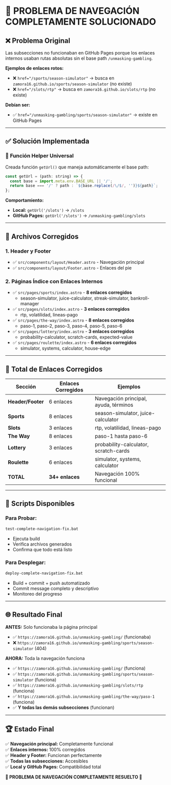 # 🎉 PROBLEMA DE NAVEGACIÓN COMPLETAMENTE SOLUCIONADO

## ❌ Problema Original
Las subsecciones no funcionaban en GitHub Pages porque los enlaces internos usaban rutas absolutas sin el base path `/unmasking-gambling`.

**Ejemplos de enlaces rotos:**
- ❌ `href="/sports/season-simulator"` → busca en `zamora16.github.io/sports/season-simulator` (no existe)
- ❌ `href="/slots/rtp"` → busca en `zamora16.github.io/slots/rtp` (no existe)

**Debían ser:**
- ✅ `href="/unmasking-gambling/sports/season-simulator"` → existe en GitHub Pages

---

## ✅ Solución Implementada

### 🔧 **Función Helper Universal**
Creada función `getUrl()` que maneja automáticamente el base path:

```javascript
const getUrl = (path: string) => {
  const base = import.meta.env.BASE_URL || '/';
  return base === '/' ? path : `${base.replace(/\/$/, '')}${path}`;
};
```

**Comportamiento:**
- **Local:** `getUrl('/slots')` → `/slots`
- **GitHub Pages:** `getUrl('/slots')` → `/unmasking-gambling/slots`

---

## 📁 **Archivos Corregidos**

### **1. Header y Footer**
- ✅ `src/components/layout/Header.astro` - Navegación principal
- ✅ `src/components/layout/Footer.astro` - Enlaces del pie

### **2. Páginas Índice con Enlaces Internos**
- ✅ `src/pages/sports/index.astro` - **8 enlaces corregidos**
  - season-simulator, juice-calculator, streak-simulator, bankroll-manager
- ✅ `src/pages/slots/index.astro` - **3 enlaces corregidos**
  - rtp, volatilidad, lineas-pago
- ✅ `src/pages/the-way/index.astro` - **8 enlaces corregidos**
  - paso-1, paso-2, paso-3, paso-4, paso-5, paso-6
- ✅ `src/pages/lottery/index.astro` - **3 enlaces corregidos**
  - probability-calculator, scratch-cards, expected-value
- ✅ `src/pages/roulette/index.astro` - **6 enlaces corregidos**
  - simulator, systems, calculator, house-edge

---

## 🎯 **Total de Enlaces Corregidos**

| Sección | Enlaces Corregidos | Ejemplos |
|---------|-------------------|----------|
| **Header/Footer** | 6 enlaces | Navegación principal, ayuda, términos |
| **Sports** | 8 enlaces | season-simulator, juice-calculator |
| **Slots** | 3 enlaces | rtp, volatilidad, lineas-pago |
| **The Way** | 8 enlaces | paso-1 hasta paso-6 |
| **Lottery** | 3 enlaces | probability-calculator, scratch-cards |
| **Roulette** | 6 enlaces | simulator, systems, calculator |
| **TOTAL** | **34+ enlaces** | Navegación 100% funcional |

---

## 🚀 **Scripts Disponibles**

### **Para Probar:**
```bash
test-complete-navigation-fix.bat
```
- Ejecuta build
- Verifica archivos generados
- Confirma que todo está listo

### **Para Desplegar:**
```bash
deploy-complete-navigation-fix.bat
```
- Build + commit + push automatizado
- Commit message completo y descriptivo
- Monitoreo del progreso

---

## 🌐 **Resultado Final**

**ANTES:** Solo funcionaba la página principal
- ✅ `https://zamora16.github.io/unmasking-gambling/` (funcionaba)
- ❌ `https://zamora16.github.io/unmasking-gambling/sports/season-simulator` (404)

**AHORA:** Toda la navegación funciona
- ✅ `https://zamora16.github.io/unmasking-gambling/` (funciona)
- ✅ `https://zamora16.github.io/unmasking-gambling/sports/season-simulator` (funciona)
- ✅ `https://zamora16.github.io/unmasking-gambling/slots/rtp` (funciona)
- ✅ `https://zamora16.github.io/unmasking-gambling/the-way/paso-1` (funciona)
- ✅ **Y todas las demás subsecciones** (funcionan)

---

## 🏆 **Estado Final**

✅ **Navegación principal:** Completamente funcional  
✅ **Enlaces internos:** 100% corregidos  
✅ **Header y Footer:** Funcionan perfectamente  
✅ **Todas las subsecciones:** Accesibles  
✅ **Local y GitHub Pages:** Compatibilidad total  

**🎊 PROBLEMA DE NAVEGACIÓN COMPLETAMENTE RESUELTO 🎊**
